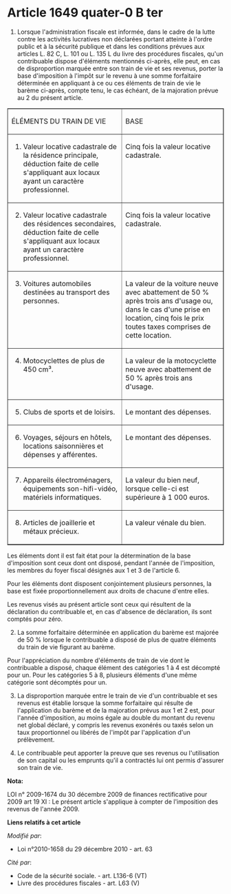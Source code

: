 # Article 1649 quater-0 B ter

1. Lorsque l'administration fiscale est informée, dans le cadre de la lutte contre les activités lucratives non déclarées
portant atteinte à l'ordre public et à la sécurité publique et dans les conditions prévues aux articles L. 82 C, L. 101 ou L.
135 L du livre des procédures fiscales, qu'un contribuable dispose d'éléments mentionnés ci-après, elle peut, en cas de
disproportion marquée entre son train de vie et ses revenus, porter la base d'imposition à l'impôt sur le revenu à une somme
forfaitaire déterminée en appliquant à ce ou ces éléments de train de vie le barème ci-après, compte tenu, le cas échéant, de
la majoration prévue au 2 du présent article. 

<table width="750" border="1" align="center">
  <tbody>
    <tr>
      <td valign="top" align="left">

ÉLÉMENTS DU TRAIN DE VIE

</td>
      <td align="left" valign="top">

BASE

</td>
    </tr>
    <tr>
      <td align="left" valign="top">

1. Valeur locative cadastrale de la résidence principale, déduction faite de celle s'appliquant aux locaux ayant un caractère
professionnel.</td>
      <td valign="top" align="left">

Cinq fois la valeur locative cadastrale.</td>
    </tr>
    <tr>
      <td valign="top" align="left">

2. Valeur locative cadastrale des résidences secondaires, déduction faite de celle s'appliquant aux locaux ayant un caractère
professionnel.</td>
      <td align="left" valign="top">

Cinq fois la valeur locative cadastrale.</td>
    </tr>
    <tr>
      <td align="left" valign="top">

3. Voitures automobiles destinées au transport des personnes.</td>
      <td align="left" valign="top">

La valeur de la voiture neuve avec abattement de 50 % après trois ans d'usage ou, dans le cas d'une prise en location, cinq
fois le prix toutes taxes comprises de cette location.</td>
    </tr>
    <tr>
      <td align="left" valign="top">

4. Motocyclettes de plus de 450 cm³.</td>
      <td valign="top" align="left">

La valeur de la motocyclette neuve avec abattement de 50 % après trois ans d'usage. </td>
    </tr>
    <tr>
      <td valign="top" align="left">

5. Clubs de sports et de loisirs.</td>
      <td align="left" valign="top">

Le montant des dépenses.</td>
    </tr>
    <tr>
      <td valign="top" align="left">

6. Voyages, séjours en hôtels, locations saisonnières et dépenses y afférentes.</td>
      <td align="left" valign="top">

Le montant des dépenses.</td>
    </tr>
    <tr>
      <td align="left" valign="top">

7. Appareils électroménagers, équipements son-hifi-vidéo, matériels informatiques.</td>
      <td valign="top" align="left">

La valeur du bien neuf, lorsque celle-ci est supérieure à 1 000 euros.</td>
    </tr>
    <tr>
      <td valign="top" align="left">

8. Articles de joaillerie et métaux précieux.</td>
      <td valign="top" align="left">

La valeur vénale du bien.</td>
    </tr>
  </tbody>
</table>

Les éléments dont il est fait état pour la détermination de la base d'imposition sont ceux dont ont disposé, pendant l'année
de l'imposition, les membres du foyer fiscal désignés aux 1 et 3 de l'article 6. 

Pour les éléments dont disposent conjointement plusieurs personnes, la base est fixée proportionnellement aux droits de
chacune d'entre elles. 

Les revenus visés au présent article sont ceux qui résultent de la déclaration du contribuable et, en cas d'absence de
déclaration, ils sont comptés pour zéro. 

2. La somme forfaitaire déterminée en application du barème est majorée de 50 % lorsque le contribuable a disposé de plus de
quatre éléments du train de vie figurant au barème. 

Pour l'appréciation du nombre d'éléments de train de vie dont le contribuable a disposé, chaque élément des catégories 1 à 4
est décompté pour un. Pour les catégories 5 à 8, plusieurs éléments d'une même catégorie sont décomptés pour un. 

3. La disproportion marquée entre le train de vie d'un contribuable et ses revenus est établie lorsque la somme forfaitaire
qui résulte de l'application du barème et de la majoration prévus aux 1 et 2 est, pour l'année d'imposition, au moins égale
au double du montant du revenu net global déclaré, y compris les revenus exonérés ou taxés selon un taux proportionnel ou
libérés de l'impôt par l'application d'un prélèvement. 

4. Le contribuable peut apporter la preuve que ses revenus ou l'utilisation de son capital ou les emprunts qu'il a contractés
lui ont permis d'assurer son train de vie.

**Nota:**

LOI n° 2009-1674 du 30 décembre 2009 de finances rectificative pour 2009  art 19 XI : Le présent article s'applique à compter
de l'imposition des revenus de l'année 2009.

**Liens relatifs à cet article**

_Modifié par_:

  - Loi n°2010-1658 du 29 décembre 2010 - art. 63

_Cité par_:

  - Code de la sécurité sociale. - art. L136-6 (VT)
  - Livre des procédures fiscales - art. L63 (V)
